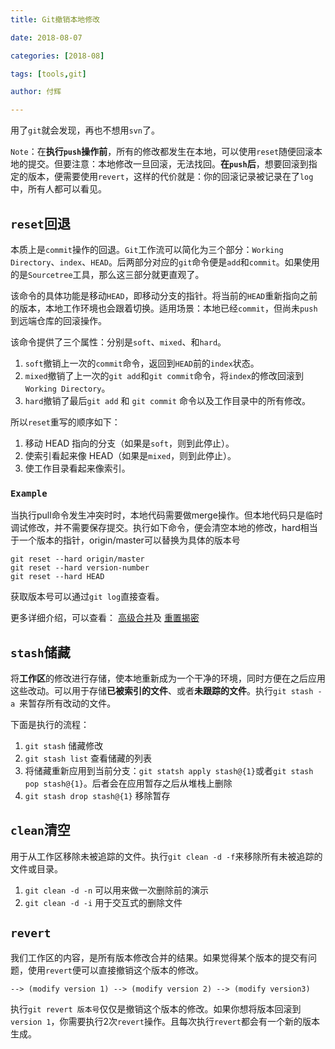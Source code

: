 ```yaml
---
title: Git撤销本地修改

date: 2018-08-07

categories: [2018-08]

tags: [tools,git]

author: 付辉

---
```


用了`git`就会发现，再也不想用`svn`了。

`Note`：在**执行`push`操作前**，所有的修改都发生在本地，可以使用`reset`随便回滚本地的提交。但要注意：本地修改一旦回滚，无法找回。**在`push`后**，想要回滚到指定的版本，便需要使用`revert`，这样的代价就是：你的回滚记录被记录在了`log`中，所有人都可以看见。

## `reset`回退

本质上是`commit`操作的回退。`Git`工作流可以简化为三个部分：`Working Directory`、`index`、`HEAD`。后两部分对应的`git`命令便是`add`和`commit`。如果使用的是`Sourcetree`工具，那么这三部分就更直观了。

该命令的具体功能是移动`HEAD`，即移动分支的指针。将当前的`HEAD`重新指向之前的版本，本地工作环境也会跟着切换。适用场景：本地已经`commit`，但尚未`push`到远端仓库的回滚操作。

该命令提供了三个属性：分别是`soft`、`mixed`、和`hard`。

1. `soft`撤销上一次的`commit`命令，返回到`HEAD`前的`index`状态。
2. `mixed`撤销了上一次的`git add`和`git commit`命令，将`index`的修改回滚到`Working Directory`。
3. `hard`撤销了最后`git add` 和 `git commit` 命令以及工作目录中的所有修改。

所以`reset`重写的顺序如下：

1. 移动 HEAD 指向的分支（如果是`soft`，则到此停止）。
2. 使索引看起来像 HEAD（如果是`mixed`，则到此停止）。
3. 使工作目录看起来像索引。

### `Example`
当执行pull命令发生冲突时时，本地代码需要做merge操作。但本地代码只是临时调试修改，并不需要保存提交。执行如下命令，便会清空本地的修改，hard相当于一个版本的指针，origin/master可以替换为具体的版本号
```git
git reset --hard origin/master
git reset --hard version-number
git reset --hard HEAD
```
获取版本号可以通过`git log`直接查看。

更多详细介绍，可以查看： [高级合并](https://git-scm.com/book/zh/v2/Git-%E5%B7%A5%E5%85%B7-%E9%AB%98%E7%BA%A7%E5%90%88%E5%B9%B6)及 [重置揭密](https://git-scm.com/book/zh/v2/Git-%E5%B7%A5%E5%85%B7-%E9%87%8D%E7%BD%AE%E6%8F%AD%E5%AF%86)



## `stash`储藏

将**工作区**的修改进行存储，使本地重新成为一个干净的环境，同时方便在之后应用这些改动。可以用于存储**已被索引的文件**、或者**未跟踪的文件**。执行`git stash -a `来暂存所有改动的文件。

下面是执行的流程：

1. `git stash` 储藏修改
2. `git stash list` 查看储藏的列表
3. 将储藏重新应用到当前分支：`git statsh apply stash@{1}`或者`git stash pop stash@{1}`。后者会在应用暂存之后从堆栈上删除
4. `git stash drop stash@{1}` 移除暂存



## `clean`清空

用于从工作区移除未被追踪的文件。执行`git clean -d -f`来移除所有未被追踪的文件或目录。

1. `git clean -d -n` 可以用来做一次删除前的演示
2. `git clean -d -i` 用于交互式的删除文件



## `revert`

我们工作区的内容，是所有版本修改合并的结果。如果觉得某个版本的提交有问题，使用`revert`便可以直接撤销这个版本的修改。

```
--> (modify version 1) --> (modify version 2) --> (modify version3)
```

执行`git revert 版本号`仅仅是撤销这个版本的修改。如果你想将版本回滚到`version 1`，你需要执行2次`revert`操作。且每次执行`revert`都会有一个新的版本生成。